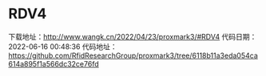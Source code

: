 # RDV4
下载地址：http://www.wangk.cn/2022/04/23/proxmark3/#RDV4
代码日期：2022-06-16 00:48:36
代码地址：https://github.com/RfidResearchGroup/proxmark3/tree/6118b11a3eda054ca614a895f1a566dc32ce76fd
